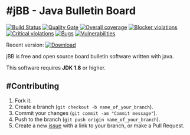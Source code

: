 #jBB - Java Bulletin Board
=================================
[![Build Status](http://vps289371.ovh.net:8000/buildStatus/icon?job=jBB-build-feature_error-info-rest_0.10.0_20180225)](http://vps289371.ovh.net:8000/job/jBB-build-feature_error-info-rest_0.10.0_20180225/) 
[![Quality Gate](http://vps289371.ovh.net:9000/api/badges/gate?key=org.jbb:jbb-parent:0.10.0-error-info-rest-SNAPSHOT)](http://vps289371.ovh.net:9000/dashboard?id=org.jbb%3Ajbb-parent%3A0.10.0-error-info-rest-SNAPSHOT)
[![Overall coverage](http://vps289371.ovh.net:9000/api/badges/measure?key=org.jbb:jbb-parent:0.10.0-error-info-rest-SNAPSHOT&metric=coverage&blinking=true)](http://vps289371.ovh.net:9000/dashboard?id=org.jbb%3Ajbb-parent%3A0.10.0-error-info-rest-SNAPSHOT) 
[![Blocker violations](http://vps289371.ovh.net:9000/api/badges/measure?key=org.jbb:jbb-parent:0.10.0-error-info-rest-SNAPSHOT&metric=blocker_violations&blinking=true)](http://vps289371.ovh.net:9000/dashboard?id=org.jbb%3Ajbb-parent%3A0.10.0-error-info-rest-SNAPSHOT) 
[![Critical violations](http://vps289371.ovh.net:9000/api/badges/measure?key=org.jbb:jbb-parent:0.10.0-error-info-rest-SNAPSHOT&metric=critical_violations&blinking=true)](http://vps289371.ovh.net:9000/dashboard?id=org.jbb%3Ajbb-parent%3A0.10.0-error-info-rest-SNAPSHOT) 
[![Bugs](http://vps289371.ovh.net:9000/api/badges/measure?key=org.jbb:jbb-parent:0.10.0-error-info-rest-SNAPSHOT&metric=bugs&blinking=true)](http://vps289371.ovh.net:9000/dashboard?id=org.jbb%3Ajbb-parent%3A0.10.0-error-info-rest-SNAPSHOT) 
[![Vulnerabilities](http://vps289371.ovh.net:9000/api/badges/measure?key=org.jbb:jbb-parent:0.10.0-error-info-rest-SNAPSHOT&metric=vulnerabilities&blinking=true)](http://vps289371.ovh.net:9000/dashboard?id=org.jbb%3Ajbb-parent%3A0.10.0-error-info-rest-SNAPSHOT)

Recent version: [ ![Download](https://api.bintray.com/packages/project-jbb/jbb-releases/jBB/images/download.svg) ](https://bintray.com/project-jbb/jbb-releases/jBB/_latestVersion)

jBB is free and open source board bulletin software written with java.


This software requires **JDK 1.8** or higher.

#Contributing
------------

1. Fork it.
2. Create a branch (`git checkout -b name_of_your_branch`).
3. Commit your changes (`git commit -am "Commit message"`).
4. Push to the branch (`git push origin name_of_your_branch`).
5. Create a new [issue](https://github.com/jbb-project/jbb/issues/new) with a link to your branch, or make a Pull Request.
